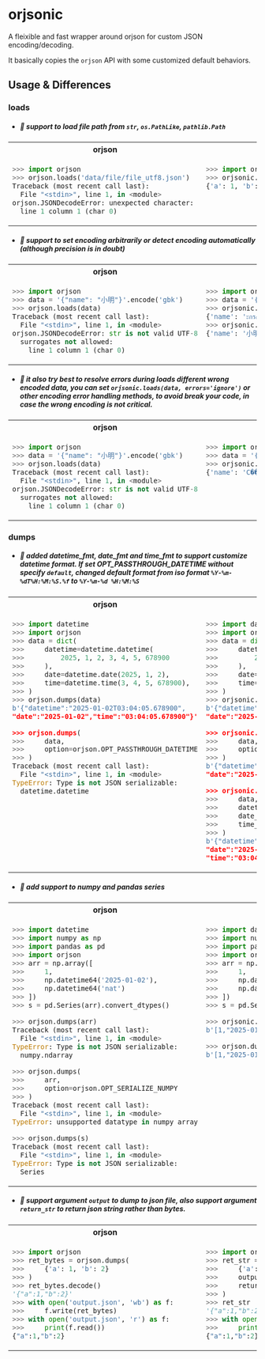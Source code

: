 # orjsonic
A fleixible and fast wrapper around orjson for custom JSON encoding/decoding.

It basically copies the `orjson` API with some customized default behaviors.

## Usage & Differences

### loads

- ##### 🎯 support to load file path from `str`, `os.PathLike`, `pathlib.Path`

<table>
<tr>
<th>orjson</th>
<th>orjsonic</th>
</tr>
<tr>
<td valign="top">
<div style="width: 377px;">

```python
>>> import orjson
>>> orjson.loads('data/file/file_utf8.json')
Traceback (most recent call last):
  File "<stdin>", line 1, in <module>
orjson.JSONDecodeError: unexpected character:
  line 1 column 1 (char 0)
```

</div>
</td>
<td valign="top">
<div style="width: 370px;">

```python
>>> import orjsonic
>>> orjsonic.loads('data/file/file_utf8.json')
{'a': 1, 'b': 2}
```

</div>
</td>
</tr>
</table>

- ##### 🎯 support to set encoding arbitrarily or detect encoding automatically (although precision is in doubt)

<table>
<tr>
<th>orjson</th>
<th>orjsonic</th>
</tr>
<tr>
<td valign="top">
<div style="width: 377px;">

```python
>>> import orjson
>>> data = '{"name": "小明"}'.encode('gbk')
>>> orjson.loads(data)
Traceback (most recent call last):
  File "<stdin>", line 1, in <module>
orjson.JSONDecodeError: str is not valid UTF-8:
  surrogates not allowed:
    line 1 column 1 (char 0)
```

</div>
</td>
<td valign="top">
<div style="width: 370px;">

```python
>>> import orjsonic
>>> data = '{"name": "小明"}'.encode('gbk')
>>> orjsonic.loads(data)
{'name': 'ะกร๗'}
>>> orjsonic.loads(data, encoding='gbk')
{'name': '小明'}
```

</div>
</td>
</tr>
</table>

- ##### 🎯 it also try best to resolve errors during loads different wrong encoded data, you can set `orjsonic.loads(data, errors='ignore')` or other encoding error handling methods, to avoid break your code, in case the wrong encoding is not critical.

<table>
<tr>
<th>orjson</th>
<th>orjsonic</th>
</tr>
<tr>
<td valign="top">
<div style="width: 377px;">

```python
>>> import orjson
>>> data = '{"name": "小明"}'.encode('gbk')
>>> orjson.loads(data)
Traceback (most recent call last):
  File "<stdin>", line 1, in <module>
orjson.JSONDecodeError: str is not valid UTF-8:
  surrogates not allowed:
    line 1 column 1 (char 0)
```

</div>
</td>
<td valign="top">
<div style="width: 370px;">

```python
>>> import orjsonic
>>> data = '{"name": "小明"}'.encode('gbk')
>>> orjsonic.loads(data, errors='replace')
{'name': 'С��'}
```

</div>
</td>
</tr>
</table>


### dumps

- ##### 🎯 added datetime_fmt, date_fmt and time_fmt to support customize datetime format. If set OPT_PASSTHROUGH_DATETIME without specify `default`, changed default format from iso format `%Y-%m-%dT%H:%M:%S.%f` to `%Y-%m-%d %H:%M:%S`

<table>
<tr>
<th>orjson</th>
<th>orjsonic</th>
</tr>
<tr>
<td valign="top">
<div style="width: 377px;">

```python
>>> import datetime
>>> import orjson
>>> data = dict(
>>>     datetime=datetime.datetime(
>>>         2025, 1, 2, 3, 4, 5, 678900
>>>     ),
>>>     date=datetime.date(2025, 1, 2),
>>>     time=datetime.time(3, 4, 5, 678900),
>>> )
>>> orjson.dumps(data)
b'{"datetime":"2025-01-02T03:04:05.678900",
"date":"2025-01-02","time":"03:04:05.678900"}'

>>> orjson.dumps(
>>>     data,
>>>     option=orjson.OPT_PASSTHROUGH_DATETIME
>>> )
Traceback (most recent call last):
  File "<stdin>", line 1, in <module>
TypeError: Type is not JSON serializable:
  datetime.datetime
```

</div>
</td>
<td valign="top">
<div style="width: 370px;">

```python
>>> import datetime
>>> import orjsonic
>>> data = dict(
>>>     datetime=datetime.datetime(
>>>         2025, 1, 2, 3, 4, 5, 678900
>>>     ),
>>>     date=datetime.date(2025, 1, 2),
>>>     time=datetime.time(3, 4, 5, 678900),
>>> )
>>> orjsonic.dumps(data)
b'{"datetime":"2025-01-02T03:04:05.678900",
"date":"2025-01-02","time":"03:04:05.678900"}'

>>> orjsonic.dumps(
>>>     data,
>>>     option=orjson.OPT_PASSTHROUGH_DATETIME
>>> )
b'{"datetime":"2025-01-02 03:04:05",
"date":"2025-01-02","time":"03:04:05"}'

>>> orjsonic.dumps(
>>>     data,
>>>     datetime_fmt='%Y%m%d%H%M%S',
>>>     date_fmt='%Y-%m-%d %H:%M:%S.%f',
>>>     time_fmt='%H:%M:%S.%f',
>>> )
b'{"datetime":"20250102030405",
"date":"2025-01-02 00:00:00.000000",
"time":"03:04:05."}'
```

</div>
</td>
</tr>
</table>

- ##### 🎯 add support to numpy and pandas series

<table>
<tr>
<th>orjson</th>
<th>orjsonic</th>
</tr>
<tr>
<td valign="top">
<div style="width: 377px;">

```python
>>> import datetime
>>> import numpy as np
>>> import pandas as pd
>>> import orjson
>>> arr = np.array([
>>>     1,
>>>     np.datetime64('2025-01-02'),
>>>     np.datetime64('nat')
>>> ])
>>> s = pd.Series(arr).convert_dtypes()

>>> orjson.dumps(arr)
Traceback (most recent call last):
  File "<stdin>", line 1, in <module>
TypeError: Type is not JSON serializable:
  numpy.ndarray

>>> orjson.dumps(
>>>     arr,
>>>     option=orjson.OPT_SERIALIZE_NUMPY
>>> )
Traceback (most recent call last):
  File "<stdin>", line 1, in <module>
TypeError: unsupported datatype in numpy array

>>> orjson.dumps(s)
Traceback (most recent call last):
  File "<stdin>", line 1, in <module>
TypeError: Type is not JSON serializable:
  Series
```

</div>
</td>
<td valign="top">
<div style="width: 370px;">

```python
>>> import datetime
>>> import numpy as np
>>> import pandas as pd
>>> import orjsonic
>>> arr = np.array([
>>>     1,
>>>     np.datetime64('2025-01-02'),
>>>     np.datetime64('nat')
>>> ])
>>> s = pd.Series(arr).convert_dtypes()

>>> orjsonic.dumps(arr)
b'[1,"2025-01-02",null]'

>>> orjson.dumps(s)
b'[1,"2025-01-02",null]'
```

</div>
</td>
</tr>
</table>

- ##### 🎯 support argument `output` to dump to json file, also support argument `return_str` to return json string rather than bytes.

<table>
<tr>
<th>orjson</th>
<th>orjsonic</th>
</tr>
<tr>
<td valign="top">
<div style="width: 377px;">

```python
>>> import orjson
>>> ret_bytes = orjson.dumps(
>>>     {'a': 1, 'b': 2}
>>> )
>>> ret_bytes.decode()
'{"a":1,"b":2}'
>>> with open('output.json', 'wb') as f:
>>>     f.write(ret_bytes)
>>> with open('output.json', 'r') as f:
>>>     print(f.read())
{"a":1,"b":2}
```

</div>
</td>
<td valign="top">
<div style="width: 370px;">

```python
>>> import orjsonic
>>> ret_str = orjsonic.dumps(
>>>     {'a': 1, 'b': 2},
>>>     output='output.json',
>>>     return_str=True
>>> )
>>> ret_str
'{"a":1,"b":2}'
>>> with open('output.json', 'r') as f:
>>>     print(f.read())
{"a":1,"b":2}
```

</div>
</td>
</tr>
</table>
